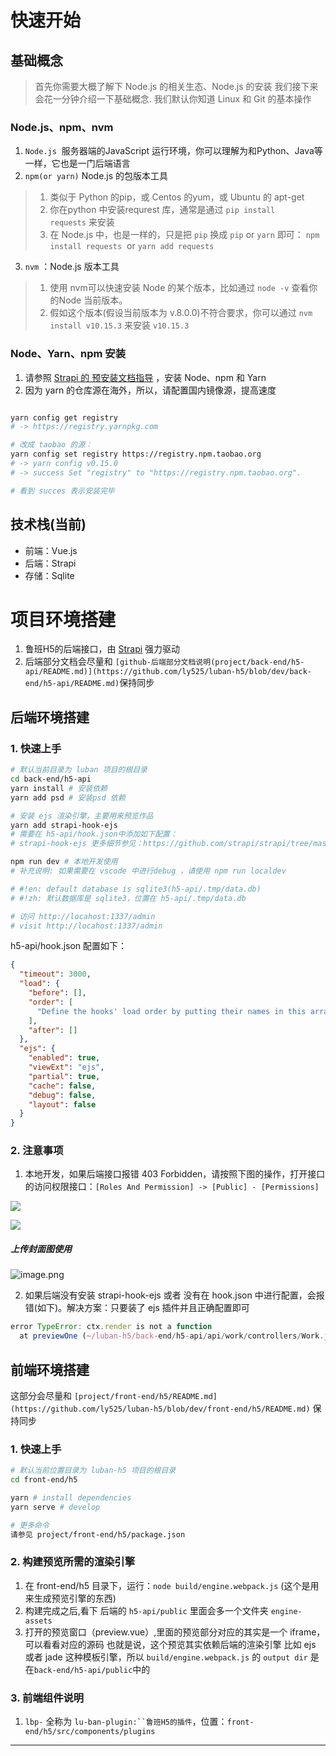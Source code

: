 # 快速开始

## 基础概念
> 首先你需要大概了解下 Node.js 的相关生态、Node.js 的安装
我们接下来会花一分钟介绍一下基础概念. 我们默认你知道 Linux 和 Git 的基本操作
### Node.js、npm、nvm

1. `Node.js` 
 服务器端的JavaScript 运行环境，你可以理解为和Python、Java等一样，它也是一门后端语言
1. `npm(or yarn)` Node.js 的包版本工具
> 1. 类似于 Python 的pip，或 Centos 的yum，或 Ubuntu 的 apt-get
> 1. 你在python 中安装requrest 库，通常是通过 `pip install requests` 来安装
> 1. 在 Node.js 中，也是一样的，只是把 `pip` 换成 `pip` or `yarn` 即可： `npm install requests`  or `yarn add requests` 


3. `nvm` ：Node.js 版本工具
> 1. 使用 nvm可以快速安装 Node 的某个版本，比如通过 `node -v` 查看你的Node 当前版本。
> 1. 假如这个版本(假设当前版本为 v.8.0.0)不符合要求，你可以通过 `nvm install v10.15.3` 来安装 `v10.15.3` 


### Node、Yarn、npm 安装

1. 请参照 [Strapi 的 预安装文档指导](https://strapi.io/documentation/3.0.0-beta.x/getting-started/install-requirements.html#installation-requirements) ，安装 Node、npm 和 Yarn
1. 因为 yarn 的仓库源在海外，所以，请配置国内镜像源，提高速度

```bash

yarn config get registry
# -> https://registry.yarnpkg.com

# 改成 taobao 的源：
yarn config set registry https://registry.npm.taobao.org
# -> yarn config v0.15.0
# -> success Set "registry" to "https://registry.npm.taobao.org".

# 看到 succes 表示安装完毕
```

## 技术栈(当前)
- 前端：Vue.js
- 后端：Strapi
- 存储：Sqlite

# 项目环境搭建

1. 鲁班H5的后端接口，由 [Strapi](https://github.com/strapi/strapi/) 强力驱动
1. 后端部分文档会尽量和 `[github-后端部分文档说明(project/back-end/h5-api/README.md)](https://github.com/ly525/luban-h5/blob/dev/back-end/h5-api/README.md)`保持同步

## 后端环境搭建
### 1. 快速上手

```bash
# 默认当前目录为 luban 项目的根目录
cd back-end/h5-api
yarn install # 安装依赖
yarn add psd # 安装psd 依赖

# 安装 ejs 渲染引擎，主要用来预览作品
yarn add strapi-hook-ejs
# 需要在 h5-api/hook.json中添加如下配置：
# strapi-hook-ejs 更多细节参见：https://github.com/strapi/strapi/tree/master/packages/strapi-hook-ejs#configuration

npm run dev # 本地开发使用
# 补充说明: 如果需要在 vscode 中进行debug ，请使用 npm run localdev

# #!en: default database is sqlite3(h5-api/.tmp/data.db)
# #!zh: 默认数据库是 sqlite3，位置在 h5-api/.tmp/data.db

# 访问 http://locahost:1337/admin
# visit http://locahost:1337/admin
```

h5-api/hook.json 配置如下：

```json
{
  "timeout": 3000,
  "load": {
    "before": [],
    "order": [
      "Define the hooks' load order by putting their names in this array in the right order"
    ],
    "after": []
  },
  "ejs": {
    "enabled": true,
    "viewExt": "ejs",
    "partial": true,
    "cache": false,
    "debug": false,
    "layout": false
  }
}
```


### 2. 注意事项

1. 本地开发，如果后端接口报错 403 Forbidden，请按照下图的操作，打开接口的访问权限接口：`[Roles And Permission] -> [Public] - [Permissions]`

![](https://cdn.nlark.com/yuque/0/2019/png/358499/1567438464273-e0892ee2-5dca-45ec-a528-8090d80b23bd.png#align=left&display=inline&height=1016&originHeight=1016&originWidth=1906&size=0&status=done&width=1906)

![](https://cdn.nlark.com/yuque/0/2019/png/358499/1567438463824-d6b87f12-eecf-4ae2-aa9c-bb4c73c4127d.png#align=left&display=inline&height=1646&originHeight=1646&originWidth=1918&size=0&status=done&width=1918)

##### 上传封面图使用
![image.png](https://cdn.nlark.com/yuque/0/2019/png/358499/1567858269172-44561808-5d49-43b5-89c1-f4f876eeec24.png#align=left&display=inline&height=314&name=image.png&originHeight=628&originWidth=2004&size=288569&status=done&width=1002)

2. 如果后端没有安装 strapi-hook-ejs 或者 没有在 hook.json 中进行配置，会报错(如下)。解决方案：只要装了 ejs 插件并且正确配置即可
```javascript
error TypeError: ctx.render is not a function
  at previewOne (~/luban-h5/back-end/h5-api/api/work/controllers/Work.js:13:16)
```

## 前端环境搭建
这部分会尽量和  `[project/front-end/h5/README.md](https://github.com/ly525/luban-h5/blob/dev/front-end/h5/README.md)` 保持同步

### 1. 快速上手

```bash
# 默认当前位置目录为 luban-h5 项目的根目录
cd front-end/h5

yarn # install dependencies
yarn serve # develop

# 更多命令
请参见 project/front-end/h5/package.json
```

### 2. 构建预览所需的渲染引擎
1. 在 front-end/h5 目录下，运行：`node build/engine.webpack.js` (这个是用来生成预览引擎的东西)
2. 构建完成之后,看下 后端的 `h5-api/public` 里面会多一个文件夹 `engine-assets`
3. 打开的预览窗口（preview.vue）,里面的预览部分对应的其实是一个 iframe，可以看看对应的源码
  也就是说，这个预览其实依赖后端的渲染引擎 比如 ejs 或者 jade 这种模板引擎，所以 `build/engine.webpack.js` 的 `output dir` 是在`back-end/h5-api/public`中的


### 3. 前端组件说明

1. `lbp-`
全称为 `lu-ban-plugin:``鲁班H5的插件`，位置：`front-end/h5/src/components/plugins`

---

<Vssue issueId="6" />